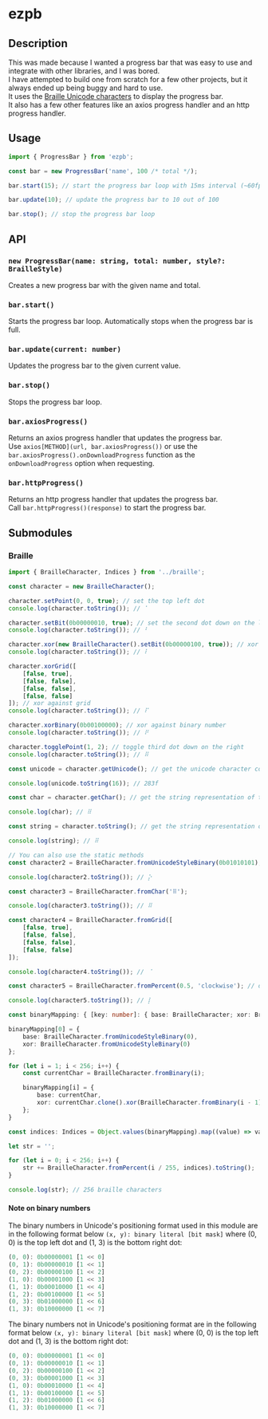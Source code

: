 # ezpb

## Description

This was made because I wanted a progress bar that was easy to use and integrate with other libraries, and I was bored. \
I have attempted to build one from scratch for a few other projects, but it always ended up being buggy and hard to use. \
It uses the [Braille Unicode characters](https://en.wikipedia.org/wiki/Braille_Patterns) to display the progress bar. \
It also has a few other features like an axios progress handler and an http progress handler.

## Usage

```typescript
import { ProgressBar } from 'ezpb';

const bar = new ProgressBar('name', 100 /* total */);

bar.start(15); // start the progress bar loop with 15ms interval (~60fps)

bar.update(10); // update the progress bar to 10 out of 100

bar.stop(); // stop the progress bar loop
```

## API

### `new ProgressBar(name: string, total: number, style?: BrailleStyle)`

Creates a new progress bar with the given name and total.

### `bar.start()`

Starts the progress bar loop. Automatically stops when the progress bar is full.

### `bar.update(current: number)`

Updates the progress bar to the given current value.

### `bar.stop()`

Stops the progress bar loop.

### `bar.axiosProgress()`

Returns an axios progress handler that updates the progress bar. \
Use `axios[METHOD](url, bar.axiosProgress())` or use the `bar.axiosProgress().onDownloadProgress` function as the `onDownloadProgress` option when requesting.

### `bar.httpProgress()`

Returns an http progress handler that updates the progress bar. \
Call `bar.httpProgress()(response)` to start the progress bar.

## Submodules

### Braille

```typescript
import { BrailleCharacter, Indices } from '../braille';

const character = new BrailleCharacter();

character.setPoint(0, 0, true); // set the top left dot
console.log(character.toString()); // ⠁

character.setBit(0b00000010, true); // set the second dot down on the left
console.log(character.toString()); // ⠃

character.xor(new BrailleCharacter().setBit(0b00000100, true)); // xor against other character object
console.log(character.toString()); // ⠇

character.xorGrid([
    [false, true],
    [false, false],
    [false, false],
    [false, false]
]); // xor against grid
console.log(character.toString()); // ⠏

character.xorBinary(0b00100000); // xor against binary number
console.log(character.toString()); // ⠟

character.togglePoint(1, 2); // toggle third dot down on the right
console.log(character.toString()); // ⠿

const unicode = character.getUnicode(); // get the unicode character code

console.log(unicode.toString(16)); // 283f

const char = character.getChar(); // get the string representation of the character

console.log(char); // ⠿

const string = character.toString(); // get the string representation of the character

console.log(string); // ⠿

// You can also use the static methods
const character2 = BrailleCharacter.fromUnicodeStyleBinary(0b01010101);

console.log(character2.toString()); // ⡕

const character3 = BrailleCharacter.fromChar('⠿');

console.log(character3.toString()); // ⠿

const character4 = BrailleCharacter.fromGrid([
    [false, true],
    [false, false],
    [false, false],
    [false, false]
]);

console.log(character4.toString()); // ⠈

const character5 = BrailleCharacter.fromPercent(0.5, 'clockwise'); // display styles are defined as an enum at BrailleStyleEnum, a type alias at BrailleStyle, an array at BrailleStyleArray, or can be a GeneratorFunction that yields a 2x8 grid of indices and returns a BrailleCharacter as fallback

console.log(character5.toString()); // ⡇

const binaryMapping: { [key: number]: { base: BrailleCharacter; xor: BrailleCharacter; }; } = {};

binaryMapping[0] = {
    base: BrailleCharacter.fromUnicodeStyleBinary(0),
    xor: BrailleCharacter.fromUnicodeStyleBinary(0)
};

for (let i = 1; i < 256; i++) {
    const currentChar = BrailleCharacter.fromBinary(i);

    binaryMapping[i] = {
        base: currentChar,
        xor: currentChar.clone().xor(BrailleCharacter.fromBinary(i - 1))
    };
}

const indices: Indices = Object.values(binaryMapping).map((value) => value.xor.getIndices());

let str = '';

for (let i = 0; i < 256; i++) {
    str += BrailleCharacter.fromPercent(i / 255, indices).toString();
}

console.log(str); // 256 braille characters
```

#### Note on binary numbers

The binary numbers in Unicode's positioning format used in this module are in the following format below `(x, y): binary literal [bit mask]` where (0, 0) is the top left dot and (1, 3) is the bottom right dot:

```typescript
(0, 0): 0b00000001 [1 << 0]
(0, 1): 0b00000010 [1 << 1]
(0, 2): 0b00000100 [1 << 2]
(1, 0): 0b00001000 [1 << 3]
(1, 1): 0b00010000 [1 << 4]
(1, 2): 0b00100000 [1 << 5]
(0, 3): 0b01000000 [1 << 6]
(1, 3): 0b10000000 [1 << 7]
```

The binary numbers not in Unicode's positioning format are in the following format below `(x, y): binary literal [bit mask]` where (0, 0) is the top left dot and (1, 3) is the bottom right dot:

```typescript
(0, 0): 0b00000001 [1 << 0]
(0, 1): 0b00000010 [1 << 1]
(0, 2): 0b00000100 [1 << 2]
(0, 3): 0b00001000 [1 << 3]
(1, 0): 0b00010000 [1 << 4]
(1, 1): 0b00100000 [1 << 5]
(1, 2): 0b01000000 [1 << 6]
(1, 3): 0b10000000 [1 << 7]
```
